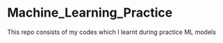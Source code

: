 # Machine_Learning_Practice
This repo consists of my codes which I learnt during practice ML models
